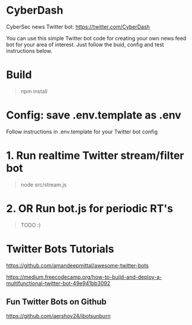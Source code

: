 # CyberDash

CyberSec news Twitter bot: https://twitter.com/CyberDash

You can use this simple Twitter bot code for creating your own news feed bot for your area of interest. Just follow the buid, config and test instructions below.

# Build

>npm install

# Config: save .env.template as .env

Follow instructions in .env.template for your Twitter bot config

# 1. Run realtime Twitter stream/filter bot

>node src/stream.js

# 2. OR Run bot.js for periodic RT's

>TODO :)

# Twitter Bots Tutorials

https://github.com/amandeepmittal/awesome-twitter-bots

https://medium.freecodecamp.org/how-to-build-and-deploy-a-multifunctional-twitter-bot-49e941bb3092

## Fun Twitter Bots on Github

https://github.com/aershov24/ibotsunburn
